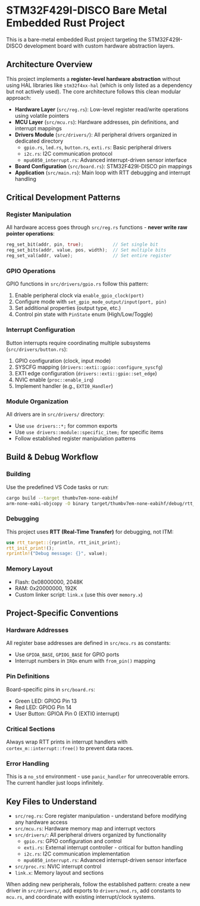 # STM32F429I-DISCO Bare Metal Embedded Rust Project

This is a bare-metal embedded Rust project targeting the STM32F429I-DISCO development board with custom hardware abstraction layers.

## Architecture Overview

This project implements a **register-level hardware abstraction** without using HAL libraries like `stm32f4xx-hal` (which is only listed as a dependency but not actively used). The core architecture follows this clean modular approach:

- **Hardware Layer** (`src/reg.rs`): Low-level register read/write operations using volatile pointers
- **MCU Layer** (`src/mcu.rs`): Hardware addresses, pin definitions, and interrupt mappings 
- **Drivers Module** (`src/drivers/`): All peripheral drivers organized in dedicated directory
  - `gpio.rs`, `led.rs`, `button.rs`, `exti.rs`: Basic peripheral drivers
  - `i2c.rs`: I2C communication protocol
  - `mpu6050_interrupt.rs`: Advanced interrupt-driven sensor interface
- **Board Configuration** (`src/board.rs`): STM32F429I-DISCO pin mappings
- **Application** (`src/main.rs`): Main loop with RTT debugging and interrupt handling

## Critical Development Patterns

### Register Manipulation
All hardware access goes through `src/reg.rs` functions - **never write raw pointer operations**:
```rust
reg_set_bit(addr, pin, true);           // Set single bit
reg_set_bits(addr, value, pos, width);  // Set multiple bits
reg_set_val(addr, value);               // Set entire register
```

### GPIO Operations
GPIO functions in `src/drivers/gpio.rs` follow this pattern:
1. Enable peripheral clock via `enable_gpio_clock(port)`
2. Configure mode with `set_gpio_mode_output/input(port, pin)`
3. Set additional properties (output type, etc.)
4. Control pin state with `PinState` enum (High/Low/Toggle)

### Interrupt Configuration
Button interrupts require coordinating multiple subsystems (`src/drivers/button.rs`):
1. GPIO configuration (clock, input mode)
2. SYSCFG mapping (`drivers::exti::gpio::configure_syscfg`)
3. EXTI edge configuration (`drivers::exti::gpio::set_edge`)
4. NVIC enable (`proc::enable_irq`)
5. Implement handler (e.g., `EXTI0_Handler`)

### Module Organization
All drivers are in `src/drivers/` directory:
- Use `use drivers::*;` for common exports
- Use `use drivers::module::specific_item;` for specific items
- Follow established register manipulation patterns

## Build & Debug Workflow

### Building
Use the predefined VS Code tasks or run:
```bash
cargo build --target thumbv7em-none-eabihf
arm-none-eabi-objcopy -O binary target/thumbv7em-none-eabihf/debug/rtt_prints target/thumbv7em-none-eabihf/debug/rtt_prints.bin
```

### Debugging
This project uses **RTT (Real-Time Transfer)** for debugging, not ITM:
```rust
use rtt_target::{rprintln, rtt_init_print};
rtt_init_print!();
rprintln!("Debug message: {}", value);
```

### Memory Layout
- Flash: 0x08000000, 2048K
- RAM: 0x20000000, 192K  
- Custom linker script: `link.x` (use this over `memory.x`)

## Project-Specific Conventions

### Hardware Addresses
All register base addresses are defined in `src/mcu.rs` as constants:
- Use `GPIOA_BASE`, `GPIOG_BASE` for GPIO ports
- Interrupt numbers in `IRQn` enum with `from_pin()` mapping

### Pin Definitions
Board-specific pins in `src/board.rs`:
- Green LED: GPIOG Pin 13
- Red LED: GPIOG Pin 14  
- User Button: GPIOA Pin 0 (EXTI0 interrupt)

### Critical Sections
Always wrap RTT prints in interrupt handlers with `cortex_m::interrupt::free()` to prevent data races.

### Error Handling
This is a `no_std` environment - use `panic_handler` for unrecoverable errors. The current handler just loops infinitely.

## Key Files to Understand

- `src/reg.rs`: Core register manipulation - understand before modifying any hardware access
- `src/mcu.rs`: Hardware memory map and interrupt vectors  
- `src/drivers/`: All peripheral drivers organized by functionality
  - `gpio.rs`: GPIO configuration and control
  - `exti.rs`: External interrupt controller - critical for button handling
  - `i2c.rs`: I2C communication implementation
  - `mpu6050_interrupt.rs`: Advanced interrupt-driven sensor interface
- `src/proc.rs`: NVIC interrupt control
- `link.x`: Memory layout and sections

When adding new peripherals, follow the established pattern: create a new driver in `src/drivers/`, add exports to `drivers/mod.rs`, add constants to `mcu.rs`, and coordinate with existing interrupt/clock systems.